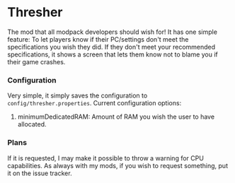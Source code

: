 # Thresher
The mod that all modpack developers should wish for!
It has one simple feature: To let players know if their PC/settings don't meet the specifications you wish they did.
If they don't meet your recommended specifications, it shows a screen that lets them know not to blame you if their game crashes.

### Configuration
Very simple, it simply saves the configuration to `config/thresher.properties`.
Current configuration options:
1. minimumDedicatedRAM: Amount of RAM you wish the user to have allocated.

### Plans
If it is requested, I may make it possible to throw a warning for CPU capabilities.
As always with my mods, if you wish to request something, put it on the issue tracker.